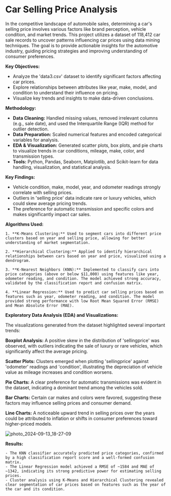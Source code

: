# Car Selling Price Analysis

In the competitive landscape of automobile sales, determining a car's selling price involves various factors like brand perception, vehicle condition, and market trends. This project utilizes a dataset of 118,412 car sale records to uncover patterns influencing car prices using data mining techniques. The goal is to provide actionable insights for the automotive industry, guiding pricing strategies and improving understanding of consumer preferences.

**Key Objectives:**

   - Analyze the 'data3.csv' dataset to identify significant factors affecting car prices.
   - Explore relationships between attributes like year, make, model, and condition to understand their influence on pricing.
   - Visualize key trends and insights to make data-driven conclusions.

**Methodology:**

   - **Data Cleaning:** Handled missing values, removed irrelevant columns (e.g., sale date), and used the Interquartile Range (IQR) method for outlier detection.
   - **Data Preparation:** Scaled numerical features and encoded categorical variables for analysis.
   - **EDA & Visualization:** Generated scatter plots, box plots, and pie charts to visualize trends in car conditions, mileage, make, color, and transmission types.
   - **Tools:** Python, Pandas, Seaborn, Matplotlib, and Scikit-learn for data handling, visualization, and statistical analysis.

**Key Findings:**

   - Vehicle condition, make, model, year, and odometer readings strongly correlate with selling prices.
   - Outliers in 'selling price' data indicate rare or luxury vehicles, which could skew average pricing trends.
   - The preference for automatic transmission and specific colors and makes significantly impact car sales.

**Algorithms Used:**

    1. **K-Means Clustering:** Used to segment cars into different price clusters based on year and selling price, allowing for better understanding of market segmentation.

    2. **Hierarchical Clustering:** Applied to identify hierarchical relationships between cars based on year and price, visualized using a dendrogram.

    3. **K-Nearest Neighbors (KNN):** Implemented to classify cars into price categories (above or below $11,000) using features like year, odometer reading, and condition. The model achieved strong accuracy, validated by the classification report and confusion matrix.

    4. **Linear Regression:** Used to predict car selling prices based on features such as year, odometer reading, and condition. The model provided strong performance with low Root Mean Squared Error (RMSE) and Mean Absolute Error (MAE).

**Exploratory Data Analysis (EDA) and Visualizations:**

The visualizations generated from the dataset highlighted several important trends:

   **Boxplot Analysis:** A positive skew in the distribution of 'sellingprice' was observed, with outliers indicating the sale of luxury or rare vehicles, which significantly affect the average pricing.
   
   **Scatter Plots:** Clusters emerged when plotting 'sellingprice' against 'odometer' readings and 'condition', illustrating the depreciation of vehicle value as mileage increases and condition worsens.
   
   **Pie Charts:** A clear preference for automatic transmissions was evident in the dataset, indicating a dominant trend among the vehicles sold.
   
   **Bar Charts:** Certain car makes and colors were favored, suggesting these factors may influence selling prices and consumer demand.
   
   **Line Charts:** A noticeable upward trend in selling prices over the years could be attributed to inflation or shifts in consumer preferences toward higher-priced models.

   ![photo_2024-09-13_18-27-09](https://github.com/user-attachments/assets/07593649-a3ac-4df9-a1d9-eb8cf9c01391)

**Results:**

    - The KNN classifier accurately predicted price categories, confirmed by a high classification report score and a well-formed confusion matrix.
    - The Linear Regression model achieved a RMSE of ~1584 and MAE of ~1342, indicating its strong predictive power for estimating selling prices.
    - Cluster analysis using K-Means and Hierarchical Clustering revealed clear segmentation of car prices based on features such as the year of the car and its condition.



